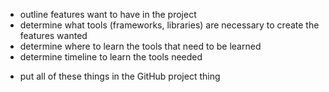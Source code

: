 - outline features want to have in the project
- determine what tools (frameworks, libraries) are necessary to create the features wanted
- determine where to learn the tools that need to be learned
- determine timeline to learn the tools needed 

* put all of these things in the GitHub project thing